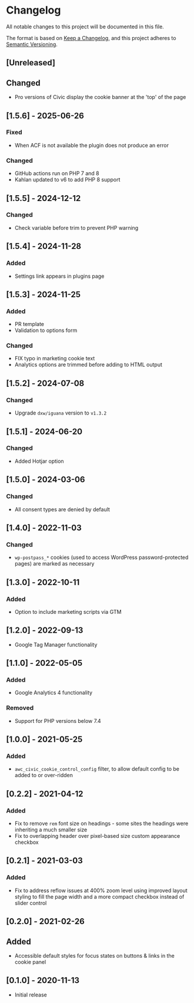 # Changelog
All notable changes to this project will be documented in this file.

The format is based on [Keep a Changelog](https://keepachangelog.com/en/1.0.0/),
and this project adheres to [Semantic Versioning](https://semver.org/spec/v2.0.0.html).

## [Unreleased]

## Changed

- Pro versions of Civic display the cookie banner at the 'top' of the page

## [1.5.6] - 2025-06-26

### Fixed

- When ACF is not available the plugin does not produce an error

### Changed

- GitHub actions run on PHP 7 and 8
- Kahlan updated to v6 to add PHP 8 support

## [1.5.5] - 2024-12-12

### Changed

- Check variable before trim to prevent PHP warning

## [1.5.4] - 2024-11-28

### Added

- Settings link appears in plugins page

## [1.5.3] - 2024-11-25

### Added

- PR template
- Validation to options form

### Changed

- FIX typo in marketing cookie text
- Analytics options are trimmed before adding to HTML output

## [1.5.2] - 2024-07-08

### Changed

- Upgrade `dxw/iguana` version to `v1.3.2`

## [1.5.1] - 2024-06-20

### Changed

- Added Hotjar option

## [1.5.0] - 2024-03-06

### Changed

- All consent types are denied by default

## [1.4.0] - 2022-11-03

### Changed

- `wp-postpass_*` cookies (used to access WordPress password-protected pages) are marked as necessary

## [1.3.0] - 2022-10-11

### Added

- Option to include marketing scripts via GTM

## [1.2.0] - 2022-09-13

- Google Tag Manager functionality

## [1.1.0] - 2022-05-05

### Added

- Google Analytics 4 functionality

### Removed

- Support for PHP versions below 7.4

## [1.0.0] - 2021-05-25

### Added

- `awc_civic_cookie_control_config` filter, to allow default config to be added to or over-ridden

## [0.2.2] - 2021-04-12

### Added

- Fix to remove `rem` font size on headings - some sites the headings were inheriting a much smaller size
- Fix to overlapping header over pixel-based size custom appearance checkbox

## [0.2.1] - 2021-03-03

### Added

- Fix to address reflow issues at 400% zoom level using improved layout styling to fill the page width and a more compact checkbox instead of slider control

## [0.2.0] - 2021-02-26

## Added

- Accessible default styles for focus states on buttons & links in the cookie panel

## [0.1.0] - 2020-11-13

- Initial release
